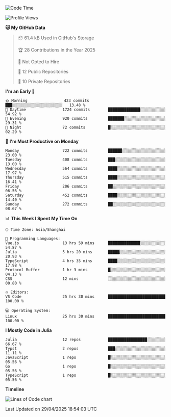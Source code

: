 <!--START_SECTION:waka-->
![Code Time](http://img.shields.io/badge/Code%20Time-388%20hrs%2010%20mins-blue)

![Profile Views](http://img.shields.io/badge/Profile%20Views-18-blue)

**🐱 My GitHub Data** 

> 📦 61.4 kB Used in GitHub's Storage 
 > 
> 🏆 28 Contributions in the Year 2025
 > 
> 🚫 Not Opted to Hire
 > 
> 📜 12 Public Repositories 
 > 
> 🔑 10 Private Repositories 
 > 
**I'm an Early 🐤** 

```text
🌞 Morning                423 commits         ███░░░░░░░░░░░░░░░░░░░░░░   13.48 % 
🌆 Daytime                1724 commits        ██████████████░░░░░░░░░░░   54.92 % 
🌃 Evening                920 commits         ███████░░░░░░░░░░░░░░░░░░   29.31 % 
🌙 Night                  72 commits          █░░░░░░░░░░░░░░░░░░░░░░░░   02.29 % 
```
📅 **I'm Most Productive on Monday** 

```text
Monday                   722 commits         ██████░░░░░░░░░░░░░░░░░░░   23.00 % 
Tuesday                  408 commits         ███░░░░░░░░░░░░░░░░░░░░░░   13.00 % 
Wednesday                564 commits         ████░░░░░░░░░░░░░░░░░░░░░   17.97 % 
Thursday                 515 commits         ████░░░░░░░░░░░░░░░░░░░░░   16.41 % 
Friday                   206 commits         ██░░░░░░░░░░░░░░░░░░░░░░░   06.56 % 
Saturday                 452 commits         ████░░░░░░░░░░░░░░░░░░░░░   14.40 % 
Sunday                   272 commits         ██░░░░░░░░░░░░░░░░░░░░░░░   08.67 % 
```


📊 **This Week I Spent My Time On** 

```text
🕑︎ Time Zone: Asia/Shanghai

💬 Programming Languages: 
Vue.js                   13 hrs 59 mins      ██████████████░░░░░░░░░░░   54.87 % 
Julia                    5 hrs 20 mins       █████░░░░░░░░░░░░░░░░░░░░   20.93 % 
TypeScript               4 hrs 35 mins       ████░░░░░░░░░░░░░░░░░░░░░   17.98 % 
Protocol Buffer          1 hr 3 mins         █░░░░░░░░░░░░░░░░░░░░░░░░   04.13 % 
CSS                      12 mins             ░░░░░░░░░░░░░░░░░░░░░░░░░   00.80 % 

🔥 Editors: 
VS Code                  25 hrs 30 mins      █████████████████████████   100.00 % 

💻 Operating System: 
Linux                    25 hrs 30 mins      █████████████████████████   100.00 % 
```

**I Mostly Code in Julia** 

```text
Julia                    12 repos            █████████████████░░░░░░░░   66.67 % 
Typst                    2 repos             ███░░░░░░░░░░░░░░░░░░░░░░   11.11 % 
JavaScript               1 repo              █░░░░░░░░░░░░░░░░░░░░░░░░   05.56 % 
Go                       1 repo              █░░░░░░░░░░░░░░░░░░░░░░░░   05.56 % 
TypeScript               1 repo              █░░░░░░░░░░░░░░░░░░░░░░░░   05.56 % 
```



**Timeline**

![Lines of Code chart](https://raw.githubusercontent.com/dhtantoy/dhtantoy/main/assets/bar_graph.png)


 Last Updated on 29/04/2025 18:54:03 UTC
<!--END_SECTION:waka-->



<!--
**dhtantoy/dhtantoy** is a ✨ _special_ ✨ repository because its `README.md` (this file) appears on your GitHub profile.

Here are some ideas to get you started:

- 🔭 I’m currently working on ...
- 🌱 I’m currently learning ...
- 👯 I’m looking to collaborate on ...
- 🤔 I’m looking for help with ...
- 💬 Ask me about ...
- 📫 How to reach me: ...
- 😄 Pronouns: ...
- ⚡ Fun fact: ...
-->
